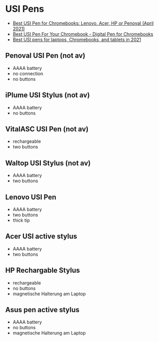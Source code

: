 # USI Pens

- [Best USI Pen for Chromebooks: Lenovo, Acer, HP or Penoval (April 2021)](https://youtu.be/Ja2F4_LfjI8)
- [Best USI Pen For Your Chromebook - Digital Pen for Chromebooks](https://youtu.be/EOxAgjOKAq4)
- [Best USI pens for laptops, Chromebooks, and tablets in 2021](https://www.xda-developers.com/best-usi-pens)

## Penoval USI Pen (not av)

- AAAA battery
- no connection
- no buttons

## iPlume USI Stylus (not av)

- AAAA battery
- no buttons

## VitalASC USI Pen (not av)

- rechargeable
- two buttons

## Waltop USI Stylus (not av)

- AAAA battery
- two buttons

## Lenovo USI Pen

- AAAA battery
- two buttons
- thick tip

## Acer USI active stylus

- AAAA battery
- two buttons

## HP Rechargable Stylus

- rechargeable
- no buttons
- magnetische Halterung am Laptop

## Asus pen active stylus

- AAAA battery
- no buttons
- magnetische Halterung am Laptop


